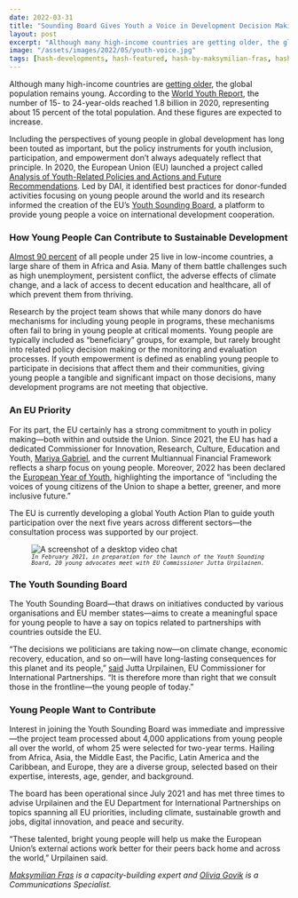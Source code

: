 ```yaml
---
date: 2022-03-31
title: "Sounding Board Gives Youth a Voice in Development Decision Making"
layout: post
excerpt: "Although many high-income countries are getting older, the global population remains young. According to the World Youth Report, the number of 15- to 24-year-olds reached 1.8 billion in 2020, representing about 15 percent of the total population. And these figures are expected to increase."
image: "/assets/images/2022/05/youth-voice.jpg"
tags: [hash-developments, hash-featured, hash-by-maksymilian-fras, hash-by-olivia-govik, youth]
---
```

<p>Although many high-income countries are <a href="https://www.nia.nih.gov/sites/default/files/2017-06/WPAM.pdf">getting older</a>, the global population remains young. According to the <a href="https://www.un-ilibrary.org/content/books/9789210050029/read">World Youth Report</a>, the number of 15- to 24-year-olds reached 1.8 billion in 2020, representing about 15 percent of the total population. And these figures are expected to increase.</p><p>Including the perspectives of young people in global development has long been touted as important, but the policy instruments for youth inclusion, participation, and empowerment don’t always adequately reflect that principle. In 2020, the European Union (EU) launched a project called <a href="https://www.dai.com/our-work/projects/worldwide-analysis-of-youth-related-policies-and-actions-and-future-recommendations">Analysis of Youth-Related Policies and Actions and Future Recommendations</a>. Led by DAI, it identified best practices for donor-funded activities focusing on young people around the world and its research informed the creation of the EU’s <a href="https://ec.europa.eu/international-partnerships/youth-sounding-board_en">Youth Sounding Board</a>, a platform to provide young people a voice on international development cooperation.</p><h3 id="how-young-people-can-contribute-to-sustainable-development">How Young People Can Contribute to Sustainable Development</h3><p><a href="https://www.un.org/sustainabledevelopment/youth/#:~:text=Youth%20and%20the%20SDGs&amp;text=Close%20to%2090%20per%20cent,to%20turn%2015%20years%20old.">Almost 90 percent</a> of all people under 25 live in low-income countries, a large share of them in Africa and Asia. Many of them battle challenges such as high unemployment, persistent conflict, the adverse effects of climate change, and a lack of access to decent education and healthcare, all of which prevent them from thriving.</p><p>Research by the project team shows that while many donors do have mechanisms for including young people in programs, these mechanisms often fail to bring in young people at critical moments. Young people are typically included as “beneficiary” groups, for example, but rarely brought into related policy decision making or the monitoring and evaluation processes. If youth empowerment is defined as enabling young people to participate in decisions that affect them and their communities, giving young people a tangible and significant impact on those decisions, many development programs are not meeting that objective.</p><h3 id="an-eu-priority">An EU Priority</h3><p>For its part, the EU certainly has a strong commitment to youth in policy making—both within and outside the Union. Since 2021, the EU has had a dedicated Commissioner for Innovation, Research, Culture, Education and Youth, <a href="https://ec.europa.eu/commission/commissioners/2019-2024/gabriel_en">Mariya Gabriel</a>, and the current Multiannual Financial Framework reflects a sharp focus on young people. Moreover, 2022 has been declared the <a href="https://europa.eu/youth/year-of-youth_en#content">European Year of Youth</a>, highlighting the importance of “including the voices of young citizens of the Union to shape a better, greener, and more inclusive future.”</p><p>The EU is currently developing a global Youth Action Plan to guide youth participation over the next five years across different sectors—the consultation process was supported by our project.</p><figure class="kg-card kg-image-card kg-card-hascaption"><img src="https://dai-global-developments.com/uploads/S1%20(6).PNG" class="kg-image" alt="A screenshot of a desktop video chat" loading="lazy"><figcaption><code><em><code><em>In February 2021, in preparation for the launch of the Youth Sounding Board, 20 young advocates meet with EU Commissioner Jutta Urpilainen.</em></code></em></code></figcaption></figure><h3 id="the-youth-sounding-board">The Youth Sounding Board</h3><p>The Youth Sounding Board—that draws on initiatives conducted by various organisations and EU member states—aims to create a meaningful space for young people to have a say on topics related to partnerships with countries outside the EU.</p><p>“The decisions we politicians are taking now—on climate change, economic recovery, education, and so on—will have long-lasting consequences for this planet and its people,” <a href="https://ec.europa.eu/international-partnerships/news/youth-sounding-board-kickstarts-its-work_en">said</a> Jutta Urpilainen, EU Commissioner for International Partnerships. “It is therefore more than right that we consult those in the frontline—the young people of today.”</p><h3 id="young-people-want-to-contribute">Young People Want to Contribute</h3><p>Interest in joining the Youth Sounding Board was immediate and impressive—the project team processed about 4,000 applications from young people all over the world, of whom 25 were selected for two-year terms. Hailing from Africa, Asia, the Middle East, the Pacific, Latin America and the Caribbean, and Europe, they are a diverse group, selected based on their expertise, interests, age, gender, and background.</p><p>The board has been operational since July 2021 and has met three times to advise Urpilainen and the EU Department for International Partnerships on topics spanning all EU priorities, including climate, sustainable growth and jobs, digital innovation, and peace and security.</p><p>“These talented, bright young people will help us make the European Union’s external actions work better for their peers back home and across the world,” Urpilainen said.</p><p><em><a href="https://www.linkedin.com/in/maxfras/">Maksymilian Fras</a> is a capacity-building expert and <a href="https://www.linkedin.com/in/olivia-govik/">Olivia Govik</a> is a Communications Specialist.</em></p>
  